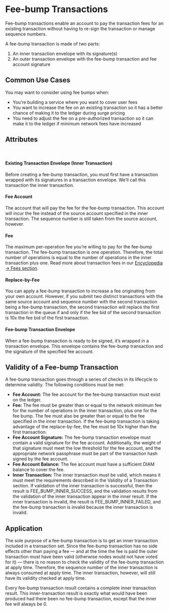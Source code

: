 # Fee-bump Transactions

Fee-bump transactions enable an account to pay the transaction fees for an existing transaction without having to re-sign the transaction or manage sequence numbers.

A fee-bump transaction is made of two parts:

1. An inner transaction envelope with its signature(s)
2. An outer transaction envelope with the fee-bump transaction and fee account signature

## Common Use Cases

You may want to consider using fee bumps when:

- You’re building a service where you want to cover user fees
- You want to increase the fee on an existing transaction so it has a better chance of making it to the ledger during surge pricing
- You need to adjust the fee on a pre-authorized transaction so it can make it to the ledger if minimum network fees have increased

## Attributes

<br/>

#### Existing Transaction Envelope (Inner Transaction)

Before creating a fee-bump transaction, you must first have a transaction wrapped with its signatures in a transaction envelope. We’ll call this transaction the inner transaction.

#### Fee Account

The account that will pay the fee for the fee-bump transaction. This account will incur the fee instead of the source account specified in the inner transaction. The sequence number is still taken from the source account, however.

#### Fee

The maximum per-operation fee you’re willing to pay for the fee-bump transaction. The fee-bump transaction is one operation. Therefore, the total number of operations is equal to the number of operations in the inner transaction plus one. Read more about transaction fees in our [Encyclopedia -> Fees section](/encyclopedia/fee-surge-pricing-strategies).

#### Replace-by-Fee

You can apply a fee-bump transaction to increase a fee originating from your own account. However, if you submit two distinct transactions with the same source account and sequence number with the second transaction being a fee-bump transaction, the second transaction will replace the first transaction in the queue if and only if the fee bid of the second transaction is 10x the fee bid of the first transaction.

#### Fee-bump Transaction Envelope

When a fee-bump transaction is ready to be signed, it’s wrapped in a transaction envelope. This envelope contains the fee-bump transaction and the signature of the specified fee account.

## Validity of a Fee-bump Transaction

A fee-bump transaction goes through a series of checks in its lifecycle to determine validity. The following conditions must be met:

- **Fee Account:** The fee account for the fee-bump transaction must exist on the ledger.
- **Fee:** The fee must be greater than or equal to the network minimum fee for the number of operations in the inner transaction, plus one for the fee bump. The fee must also be greater than or equal to the fee specified in the inner transaction. If the fee-bump transaction is taking advantage of the replace-by-fee, the fee must be 10x higher than the first transaction.
- **Fee Account Signature:** The fee-bump transaction envelope must contain a valid signature for the fee account. Additionally, the weight of that signature must meet the low threshold for the fee account, and the appropriate network passphrase must be part of the transaction hash signed by the fee account.
- **Fee Account Balance:** The fee account must have a sufficient DIAM balance to cover the fee.
- **Inner Transaction:** The inner transaction must be valid, which means it must meet the requirements described in the Validity of a Transaction section. If validation of the inner transaction is successful, then the result is FEE_BUMP_INNER_SUCCESS, and the validation results from the validation of the inner transaction appear in the inner result. If the inner transaction is invalid, the result is FEE_BUMP_INNER_FAILED, and the fee-bump transaction is invalid because the inner transaction is invalid.

## Application

The sole purpose of a fee-bump transaction is to get an inner transaction included in a transaction set. Since the fee-bump transaction has no side effects other than paying a fee — and at the time the fee is paid the outer transaction must have been valid (otherwise nodes would not have voted for it) — there is no reason to check the validity of the fee-bump transaction at apply time. Therefore, the sequence number of the inner transaction is always consumed at apply time. The inner transaction, however, will still have its validity checked at apply time.

Every fee-bump transaction result contains a complete inner transaction result. This inner-transaction result is exactly what would have been produced had there been no fee-bump transaction, except that the inner fee will always be 0.
